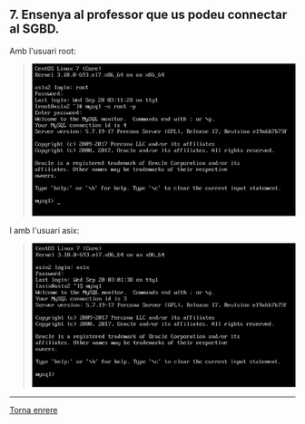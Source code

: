 ## 7. Ensenya al professor que us podeu connectar al SGBD.  
   
Amb l'usuari root:  
>![71](https://raw.githubusercontent.com/Josep88/MP10UF2-A1/master/Part%201/img/71.png)  

I amb l'usuari asix:
>![72](https://raw.githubusercontent.com/Josep88/MP10UF2-A1/master/Part%201/img/72.png)  

***
[Torna enrere](https://github.com/Josep88/MP10UF2-A1)
